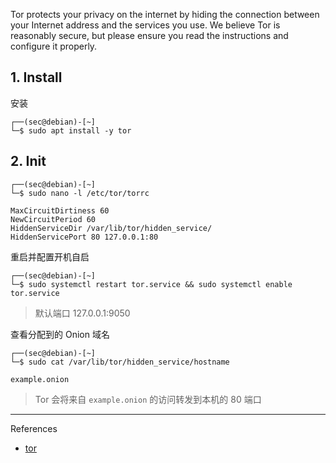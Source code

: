Tor protects your privacy on the internet by hiding the connection between your Internet address and the services you use. We believe Tor is reasonably secure, but please ensure you read the instructions and configure it properly.

## 1. Install

安装

```
┌──(sec@debian)-[~]
└─$ sudo apt install -y tor
```

## 2. Init

```
┌──(sec@debian)-[~]
└─$ sudo nano -l /etc/tor/torrc
```

```
MaxCircuitDirtiness 60
NewCircuitPeriod 60
HiddenServiceDir /var/lib/tor/hidden_service/
HiddenServicePort 80 127.0.0.1:80
```

重启并配置开机自启

```
┌──(sec@debian)-[~]
└─$ sudo systemctl restart tor.service && sudo systemctl enable tor.service
```

> 默认端口 127.0.0.1:9050

查看分配到的 Onion 域名

```
┌──(sec@debian)-[~]
└─$ sudo cat /var/lib/tor/hidden_service/hostname
```

```
example.onion
```

> Tor 会将来自 `example.onion` 的访问转发到本机的 80 端口

---

References

- [tor](https://gitlab.com/torproject/tor)
